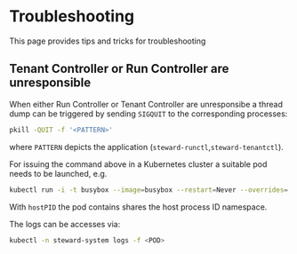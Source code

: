 # Troubleshooting

This page provides tips and tricks for troubleshooting

## Tenant Controller or Run Controller are unresponsible

When either Run Controller or Tenant Controller are unresponsibe a thread dump can be triggered by
sending `SIGQUIT` to the corresponding processes:

```bash
pkill -QUIT -f '<PATTERN>'
```

where `PATTERN` depicts the application (`steward-runctl`,`steward-tenantctl`).

For issuing the command above in a Kubernetes cluster a suitable pod needs to be launched, e.g.

```bash
kubectl run -i -t busybox --image=busybox --restart=Never --overrides='{ "spec": { "hostPID" : true, "hostIPC" : false } }'
```

With `hostPID` the pod contains shares the host process ID namespace.

The logs can be accesses via:

```bash
kubectl -n steward-system logs -f <POD>
```
